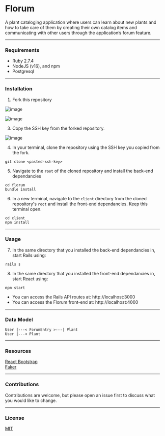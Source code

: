 # Florum

A plant cataloging application where users can learn about new plants and how to take care of them by creating their own catalog items and communicating with other users through the application’s forum feature.

---

### Requirements
- Ruby 2.7.4
- NodeJS (v16), and npm
- Postgresql

---

### Installation

1. Fork this repository
   
![image](https://user-images.githubusercontent.com/103388556/189546584-8ec5fef7-4d7d-4c47-ae6b-f6e6ae834a69.png)
  
![image](https://user-images.githubusercontent.com/103388556/189546761-f0f05411-1967-46c7-b081-063bc6951ae0.png)

3. Copy the SSH key from the forked repository.

![image](https://user-images.githubusercontent.com/103388556/189546817-4d32dcbb-e79e-4220-8fc2-c573d21e9cc1.png)
  
4. In your terminal, clone the repository using the SSH key you copied from the fork.
```
git clone <pasted-ssh-key>
```
5. Navigate to the `root` of the cloned repository and install the back-end dependancies
```
cd florum
bundle install
```

6. In a new terminal, navigate to the `client` directory from the cloned repository's `root` and install the front-end dependancies. Keep this terminal open.
```
cd client
npm install
```

---

### Usage

7. In the same directory that you installed the back-end dependancies in, start Rails using:
```
rails s
```

8. In the same directory that you installed the front-end dependancies in, start React using:
```
npm start
```

- You can access the Rails API routes at: http://localhost:3000
- You can access the Florum front-end at: http://localhost:4000

---

### Data Model
```
User |---< ForumEntry >---| Plant
User |---< Plant
```

---

### Resources

[React Bootstrap](https://react-bootstrap.github.io/)\
[Faker](https://github.com/faker-ruby/faker)

---

### Contributions

Contributions are welcome, but please open an issue first to discuss what you would like to change.

---

### License

[MIT](https://choosealicense.com/licenses/mit/)
